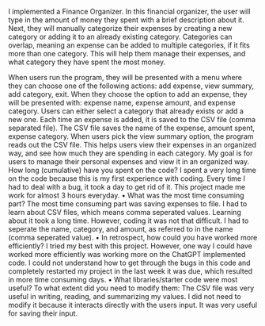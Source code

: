 I implemented a Finance Organizer. In this financial organizer, the user will type in the amount of money they spent with a brief description about it. Next, they will manually categorize their expenses by creating a new category or adding it to an already existing category. Categories can overlap, meaning an expense can be added to multiple categories, if it fits more than one category. This will help them manage their expenses, and what category they have spent the most money. 

When users run the program, they will be presented with a menu where they can choose one of the following actions: add expense, view summary, add category, exit. When they choose the option to add an expense, they will be presented with: expense name, expense amount, and expense category. Users can either select a category that already exists or add a new one. Each time an expense is added, it is saved to the CSV file (comma separated file). The CSV file saves the name of the expense, amount spent, expense category. When users pick the view summary option, the program reads out the CSV file. This helps users view their expenses in an organized way, and see how much they are spending in each category. 
My goal is for users to manage their personal expenses and view it in an organized way.
How long (cumulative) have you spent on the code? I spent a very long time on the code because this is my first experience with coding. Every time I had to deal with a bug, it took a day to get rid of it. This project made me work for almost 3 hours everyday.
• What was the most time consuming part? The most time consuming part was saving expenses to file. I had to learn about CSV files, which means comma seperated values. Learning about it took a long time. However, coding it was not that difficult. I had to seperate the name, category, and amount, as referred to in the name (comma seperated value).
• In retrospect, how could you have worked more efficiently? I tried my best with this project. However, one way I could have worked more efficiently was working more on the ChatGPT implemented code. I could not understand how to get through the bugs in this code and completely restarted my project in the last week it was due, which resulted in more time consuming days.
• What libraries/starter code were most useful? To what extent did you
need to modify them: The CSV file was very useful in writing, reading, and summarizing my values. I did not need to modify it because it interacts directly with the users input. It was very useful for saving their input.
